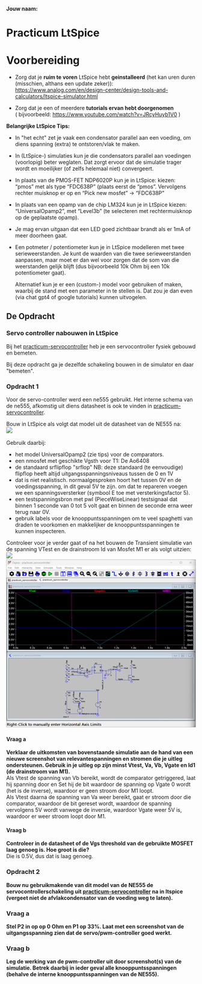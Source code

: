 **Jouw naam:**

# Practicum LtSpice

# Voorbereiding

- Zorg dat je **ruim te voren** LtSpice hebt **geinstalleerd** (het kan uren duren (misschien, althans een update zeker)):
    <https://www.analog.com/en/design-center/design-tools-and-calculators/ltspice-simulator.html>
    
- Zorg dat je een of meerdere **tutorials ervan hebt doorgenomen**  
    ( bijvoorbeeld: <https://www.youtube.com/watch?v=JRcyHuyb1V0> )

**Belangrijke LtSpice Tips:**
- In "het echt" zet je vaak een condensator parallel aan een voeding, om diens spanning (extra) te ontstoren/vlak te maken.
- In (LtSpice-) simulaties kun je die condensators parallel aan voedingen (voorlopig) beter weglaten. Dat zorgt ervoor dat de simulatie trager wordt en moeilijker (of zelfs helemaal niet) convergeert.

-   In plaats van de PMOS-FET NDP6020P kun je in LtSpice: kiezen:  
    “pmos” met als type “FDC638P” (plaats eerst de “pmos”. Vervolgens
    rechter muisknop er op en “Pick new mosfet” -\> “FDC638P”

-   In plaats van een opamp van de chip LM324 kun je in LtSpice
    kiezen:  
    “UniversalOpamp2”, met “Level3b” (te selecteren met rechtermuisknop
    op de geplaatste opamp).

-   Je mag ervan uitgaan dat een LED goed zichtbaar brandt als er 1mA of
    meer doorheen gaat.

-   Een potmeter / potentiometer kun je in LtSpice modelleren met twee
    serieweerstanden. Je kunt de waarden van die twee serieweerstanden
    aanpassen, maar moet er dan wel voor zorgen dat de som van die
    weerstanden gelijk blijft (dus bijvoorbeeld 10k Ohm bij een 10k potentiometer
    gaat).    

    Alternatief kun je er een (custom-) model voor gebruiken of maken, waarbij de stand met een parameter in te stellen is. Dat zou je dan even (via chat gpt4 of google tutorials) kunnen uitvogelen.

## De Opdracht
### Servo controller nabouwen in LtSpice
Bij het [practicum-servocontroller](../servo-controller/practicum-servo-controller.md) heb je een servocontroller fysiek gebouwd en bemeten.

Bij deze opdracht ga je dezelfde schakeling bouwen in de simulator en daar "bemeten".

### Opdracht 1
Voor de servo-controller werd een ne555 gebruikt. Het interne schema van de ne555, afkomstig uit diens datasheet is ook te vinden in [practicum-servocontroller](../servo-controller/practicum-servo-controller.md).

Bouw in LtSpice als volgt dat model uit de datasheet van de NE555 na:    
<img src="./media/media/zelfgemaakte_ne555.png" width="790px"/>

Gebruik daarbij:
- het model UniversalOpamp2 (zie tips) voor de comparators.
- een nmosfet met geschikte Vgsth voor T1: De Ao6408
- de standaard srflipflop "srflop"
  NB: deze standaard (te eenvoudige) flipflop heeft altijd uitgangsspanningsniveaus tussen de 0 en 1V
- dat is niet realistisch. normaalgesproken hoort het tussen 0V en de voedingsspanning, in dit geval 5V te zijn.
  om dat te repareren voegen we een spanningsversterker 
  (symbool E toe met versterkingsfactor 5).
- een testspanningsbron met pwl (PieceWiseLinear) testsignaal dat
  binnen 1 seconde van 0 tot 5 volt gaat en binnen de seconde erna weer terug naar 0V.
- gebruik labels voor de knooppuntsspanningen om te veel spaghetti van draden te voorkomen en 
  makkelijker de knooppuntsspanningen te kunnen inspecteren.

Controleer voor je verder gaat of na het bouwen de Transient simulatie van de spanning VTest en de drainstroom 
Id van Mosfet M1 er als volgt uitzien:    
<img src="./media/media/zelfgemaakte_ne555_simulatie.png" width="700px"/>
![spanningen](./1a.png)

#### Vraag a
**Verklaar de uitkomsten van bovenstaande simulatie aan de hand van een nieuwe screenshot van relevantespanningen en stromen die je uitleg ondersteunen. Gebruik in je uitleg op zijn minst Vtest, Va, Vb, Vgate en Id1 (de drainstroom van M1).**\
Als Vtest de spanning van Vb bereikt, wordt de comparator getriggered, laat hij spanning door en Set hij de bit waardoor de spanning op Vgate 0 wordt (het is de inverse), waardoor er geen stroom  door M1 loopt.\
Als Vtest daarna de spanning van Va weer bereikt, gaat er stroom door die comparator, waardoor de bit gereset wordt, waardoor de spanning vervolgens 5V wordt vanwege de inversie, waardoor Vgate weer 5V is, waardoor er weer stroom loopt door M1.
 
#### Vraag b
**Controleer in de datasheet of de Vgs threshold van de gebruikte MOSFET laag genoeg is. Hoe groot is die?**\
Die is 0.5V, dus dat is laag genoeg.

### Opdracht 2
**Bouw nu gebruikmakende van dit model van de NE555 de servocontrollerschakeling uit [practicum-servocontroller](../servo-controller/practicum-servo-controller.md) na in ltspice (vergeet niet de afvlakcondensator van de voeding weg te laten).**
### Vraag a
**Stel P2 in op op 0 Ohm en P1 op 33%.
Laat met een screenshot van de uitgangsspanning zien dat de servo/pwm-controller goed werkt.**

### Vraag b
**Leg de werking van de pwm-controller uit door screenshot(s) van de simulatie. Betrek daarbij in ieder geval alle knooppuntsspanningen (behalve de interne knooppuntsspanningen van de NE555).**
